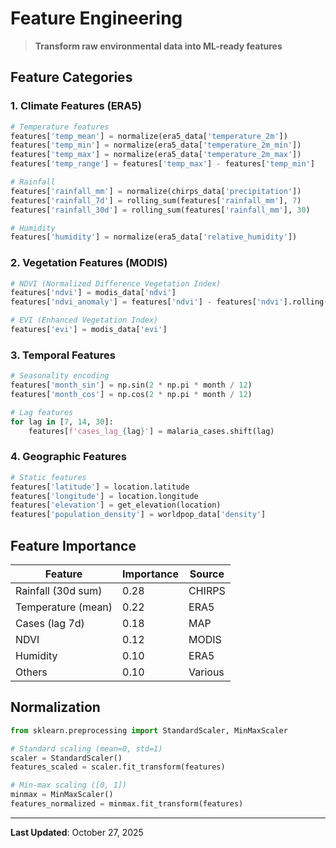 # Feature Engineering

> **Transform raw environmental data into ML-ready features**

## Feature Categories

### 1. Climate Features (ERA5)
```python
# Temperature features
features['temp_mean'] = normalize(era5_data['temperature_2m'])
features['temp_min'] = normalize(era5_data['temperature_2m_min'])
features['temp_max'] = normalize(era5_data['temperature_2m_max'])
features['temp_range'] = features['temp_max'] - features['temp_min']

# Rainfall
features['rainfall_mm'] = normalize(chirps_data['precipitation'])
features['rainfall_7d'] = rolling_sum(features['rainfall_mm'], 7)
features['rainfall_30d'] = rolling_sum(features['rainfall_mm'], 30)

# Humidity
features['humidity'] = normalize(era5_data['relative_humidity'])
```

### 2. Vegetation Features (MODIS)
```python
# NDVI (Normalized Difference Vegetation Index)
features['ndvi'] = modis_data['ndvi']
features['ndvi_anomaly'] = features['ndvi'] - features['ndvi'].rolling(90).mean()

# EVI (Enhanced Vegetation Index)
features['evi'] = modis_data['evi']
```

### 3. Temporal Features
```python
# Seasonality encoding
features['month_sin'] = np.sin(2 * np.pi * month / 12)
features['month_cos'] = np.cos(2 * np.pi * month / 12)

# Lag features
for lag in [7, 14, 30]:
    features[f'cases_lag_{lag}'] = malaria_cases.shift(lag)
```

### 4. Geographic Features
```python
# Static features
features['latitude'] = location.latitude
features['longitude'] = location.longitude
features['elevation'] = get_elevation(location)
features['population_density'] = worldpop_data['density']
```

## Feature Importance

| Feature | Importance | Source |
|---------|-----------|--------|
| Rainfall (30d sum) | 0.28 | CHIRPS |
| Temperature (mean) | 0.22 | ERA5 |
| Cases (lag 7d) | 0.18 | MAP |
| NDVI | 0.12 | MODIS |
| Humidity | 0.10 | ERA5 |
| Others | 0.10 | Various |

## Normalization

```python
from sklearn.preprocessing import StandardScaler, MinMaxScaler

# Standard scaling (mean=0, std=1)
scaler = StandardScaler()
features_scaled = scaler.fit_transform(features)

# Min-max scaling ([0, 1])
minmax = MinMaxScaler()
features_normalized = minmax.fit_transform(features)
```

---

**Last Updated**: October 27, 2025
